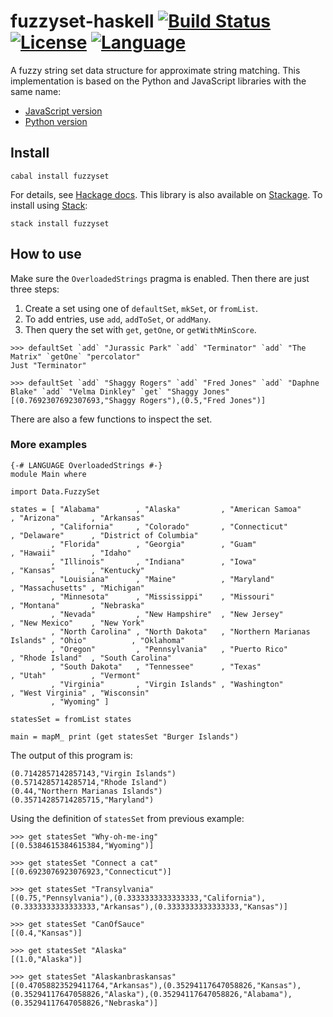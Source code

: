# fuzzyset-haskell [![Build Status](https://img.shields.io/travis/laserpants/fuzzyset-haskell/master.svg?style=flat)](https://travis-ci.org/laserpants/fuzzyset-haskell) [![License](https://img.shields.io/badge/License-BSD%203--Clause-blue.svg)](https://opensource.org/licenses/BSD-3-Clause) [![Language](https://img.shields.io/badge/language-Haskell-orange.svg)](https://www.haskell.org/)

A fuzzy string set data structure for approximate string matching. This implementation is based on the Python and JavaScript libraries with the same name:

* [JavaScript version](https://github.com/Glench/fuzzyset.js)
* [Python version](https://github.com/axiak/fuzzyset)

## Install

```
cabal install fuzzyset
```

For details, see [Hackage docs](http://hackage.haskell.org/package/fuzzyset). This library is also available on [Stackage](https://www.stackage.org/package/fuzzyset). To install using [Stack](https://www.haskellstack.org/):

```
stack install fuzzyset
```

## How to use

Make sure the `OverloadedStrings` pragma is enabled. Then there are just three steps:

1. Create a set using one of `defaultSet`, `mkSet`, or `fromList`.
2. To add entries, use `add`, `addToSet`, or `addMany`.
3. Then query the set with `get`, `getOne`, or `getWithMinScore`.

```
>>> defaultSet `add` "Jurassic Park" `add` "Terminator" `add` "The Matrix" `getOne` "percolator"
Just "Terminator"
```

```
>>> defaultSet `add` "Shaggy Rogers" `add` "Fred Jones" `add` "Daphne Blake" `add` "Velma Dinkley" `get` "Shaggy Jones"
[(0.7692307692307693,"Shaggy Rogers"),(0.5,"Fred Jones")]
```

There are also a few functions to inspect the set.

### More examples

```
{-# LANGUAGE OverloadedStrings #-}
module Main where

import Data.FuzzySet

states = [ "Alabama"        , "Alaska"         , "American Samoa"            , "Arizona"       , "Arkansas"
         , "California"     , "Colorado"       , "Connecticut"               , "Delaware"      , "District of Columbia"
         , "Florida"        , "Georgia"        , "Guam"                      , "Hawaii"        , "Idaho"
         , "Illinois"       , "Indiana"        , "Iowa"                      , "Kansas"        , "Kentucky"
         , "Louisiana"      , "Maine"          , "Maryland"                  , "Massachusetts" , "Michigan"
         , "Minnesota"      , "Mississippi"    , "Missouri"                  , "Montana"       , "Nebraska"
         , "Nevada"         , "New Hampshire"  , "New Jersey"                , "New Mexico"    , "New York"
         , "North Carolina" , "North Dakota"   , "Northern Marianas Islands" , "Ohio"          , "Oklahoma"
         , "Oregon"         , "Pennsylvania"   , "Puerto Rico"               , "Rhode Island"  , "South Carolina"
         , "South Dakota"   , "Tennessee"      , "Texas"                     , "Utah"          , "Vermont"
         , "Virginia"       , "Virgin Islands" , "Washington"                , "West Virginia" , "Wisconsin"
         , "Wyoming" ]

statesSet = fromList states

main = mapM_ print (get statesSet "Burger Islands")
```

The output of this program is:

```
(0.7142857142857143,"Virgin Islands")
(0.5714285714285714,"Rhode Island")
(0.44,"Northern Marianas Islands")
(0.35714285714285715,"Maryland")
```

Using the definition of `statesSet` from previous example:

```
>>> get statesSet "Why-oh-me-ing"
[(0.5384615384615384,"Wyoming")]

>>> get statesSet "Connect a cat"
[(0.6923076923076923,"Connecticut")]

>>> get statesSet "Transylvania"
[(0.75,"Pennsylvania"),(0.3333333333333333,"California"),(0.3333333333333333,"Arkansas"),(0.3333333333333333,"Kansas")]

>>> get statesSet "CanOfSauce"
[(0.4,"Kansas")]

>>> get statesSet "Alaska"
[(1.0,"Alaska")]

>>> get statesSet "Alaskanbraskansas"
[(0.47058823529411764,"Arkansas"),(0.35294117647058826,"Kansas"),(0.35294117647058826,"Alaska"),(0.35294117647058826,"Alabama"),(0.35294117647058826,"Nebraska")]
```
